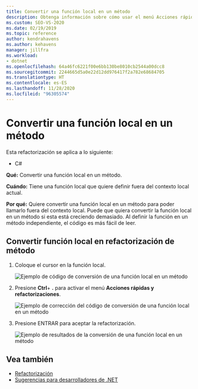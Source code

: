 ```yaml
---
title: Convertir una función local en un método
description: Obtenga información sobre cómo usar el menú Acciones rápidas y refactorizaciones para convertir una función local en un método.
ms.custom: SEO-VS-2020
ms.date: 02/19/2019
ms.topic: reference
author: kendrahavens
ms.author: kehavens
manager: jillfra
ms.workload:
- dotnet
ms.openlocfilehash: 64a46fc6221f00e6bb130be8010cb2544a00dcc8
ms.sourcegitcommit: 2244665d5a0e22d12dd976417f2a782e68684705
ms.translationtype: HT
ms.contentlocale: es-ES
ms.lasthandoff: 11/28/2020
ms.locfileid: "96305574"
---
```

# <a name="convert-a-local-function-to-a-method"></a>Convertir una función local en un método

Esta refactorización se aplica a lo siguiente:

- C#

**Qué:** Convertir una función local en un método.

**Cuándo:** Tiene una función local que quiere definir fuera del contexto local actual.

**Por qué:** Quiere convertir una función local en un método para poder llamarlo fuera del contexto local. Puede que quiera convertir la función local en un método si esta está creciendo demasiado. Al definir la función en un método independiente, el código es más fácil de leer.

## <a name="convert-local-function-to-method-refactoring"></a>Convertir función local en refactorización de método

1. Coloque el cursor en la función local.

    ![Ejemplo de código de conversión de una función local en un método](media/convert-local-function-to-method.png)

2. Presione **Ctrl**+ **.** para activar el menú **Acciones rápidas y refactorizaciones**.

    ![Ejemplo de corrección del código de conversión de una función local en un método](media/convert-local-function-to-method-codefix.png)

2. Presione ENTRAR para aceptar la refactorización.

    ![Ejemplo de resultados de la conversión de una función local en un método](media/convert-local-function-to-method-result.png)

## <a name="see-also"></a>Vea también

- [Refactorización](../refactoring-in-visual-studio.md)
- [Sugerencias para desarrolladores de .NET](../csharp-developer-productivity.md)
